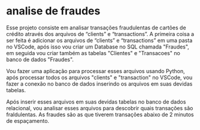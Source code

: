 # analise de fraudes

Esse projeto consiste em analisar transações fraudulentas de cartões de crédito através dos arquivos de  “clients” e “transactions”.
A primeira coisa a ser feita é adicionar os arquivos de “clients” e “transactions” em uma pasta no VSCode, após isso vou criar um Database no SQL chamada "Fraudes", em seguida vou criar também as tabelas "Clientes" e "Transacoes" no banco de dados "Fraudes".
 
Vou fazer uma aplicação para processar esses arquivos usando Python, após processar todos os arquivos "clients" e "transaction" no VSCode, vou fazer a conexão no banco de dados inserindo os arquivos em suas devidas tabelas.
 
 Após inserir esses arquivos em suas devidas tabelas no banco de dados relacional, vou analisar esses arquivos para descobrir quais transações são fraldulentas.
As fraudes são as que tiverem transações abaixo de 2 minutos de espaçamento.
